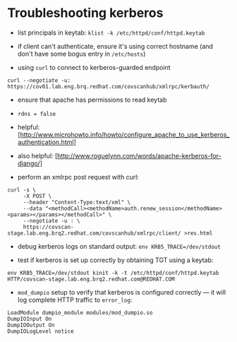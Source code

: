 # Troubleshooting kerberos

 * list principals in keytab: `klist -k /etc/httpd/conf/httpd.keytab`

 * if client can't authenticate, ensure it's using correct hostname (and don't have some bogus entry in `/etc/hosts`)

 * using `curl` to connect to kerberos-guarded endpoint

  ```
  curl --negotiate -u: https://cov01.lab.eng.brq.redhat.com/covscanhub/xmlrpc/kerbauth/
  ```

 * ensure that apache has permissions to read keytab

 * `rdns = false`

 * helpful: [http://www.microhowto.info/howto/configure_apache_to_use_kerberos_authentication.html]

 * also helpful: [http://www.roguelynn.com/words/apache-kerberos-for-django/]

 * perform an xmlrpc post request with curl:

  ```
  curl -s \
       -X POST \
       --header "Content-Type:text/xml" \
       --data "<methodCall><methodName>auth.renew_session</methodName><params></params></methodCall>" \
       --negotiate -u : \
       https://covscan-stage.lab.eng.brq2.redhat.com/covscanhub/xmlrpc/client/ >res.html
  ```

 * debug kerberos logs on standard output: `env KRB5_TRACE=/dev/stdout`

 * test if kerberos is set up correctly by obtaining TGT using a keytab:

  ```
  env KRB5_TRACE=/dev/stdout kinit -k -t /etc/httpd/conf/httpd.keytab HTTP/covscan-stage.lab.eng.brq2.redhat.com@REDHAT.COM
  ```

 * `mod_dumpio` setup to verify that kerberos is configured correctly — it will log complete HTTP traffic to `error_log`:

  ```
  LoadModule dumpio_module modules/mod_dumpio.so
  DumpIOInput On
  DumpIOOutput On
  DumpIOLogLevel notice
  ```
